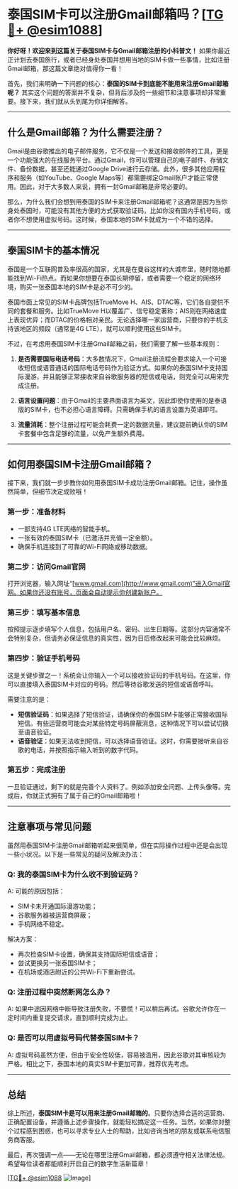 # 泰国SIM卡可以注册Gmail邮箱吗？[[TG💪+ @esim1088](https://t.me/s/esim1088)]

**你好呀！欢迎来到这篇关于泰国SIM卡与Gmail邮箱注册的小科普文！** 如果你最近正计划去泰国旅行，或者已经身处泰国并想用当地的SIM卡做一些事情，比如注册Gmail邮箱，那这篇文章绝对值得你一看！

首先，我们来明确一下问题的核心：**泰国的SIM卡到底能不能用来注册Gmail邮箱呢？** 其实这个问题的答案并不复杂，但背后涉及的一些细节和注意事项却非常重要。接下来，我们就从头到尾为你详细解答。

---

## 什么是Gmail邮箱？为什么需要注册？

Gmail是由谷歌推出的电子邮件服务，它不仅是一个发送和接收邮件的工具，更是一个功能强大的在线服务平台。通过Gmail，你可以管理自己的电子邮件、存储文件、备份数据，甚至还能通过Google Drive进行云存储。此外，很多其他应用程序和服务（如YouTube、Google Maps等）都需要绑定Gmail账户才能正常使用。因此，对于大多数人来说，拥有一封Gmail邮箱是非常必要的。

那么，为什么我们会想到用泰国的SIM卡来注册Gmail邮箱呢？这通常是因为当你身处泰国时，可能没有其他方便的方式获取验证码，比如你没有国内手机号码，或者你不想使用虚拟号码。这时候，泰国本地的SIM卡就成为一个不错的选择。

---

## 泰国SIM卡的基本情况

泰国是一个互联网普及率很高的国家，尤其是在曼谷这样的大城市里，随时随地都能找到Wi-Fi热点。而如果你想要在泰国长期停留，或者需要一个稳定的网络环境，购买一张泰国本地的SIM卡是必不可少的。

泰国市面上常见的SIM卡品牌包括TrueMove H、AIS、DTAC等，它们各自提供不同的套餐和服务。比如TrueMove H以覆盖广、信号稳定著称；AIS则在网络速度上表现优异；而DTAC的价格相对亲民。无论选择哪一家运营商，只要你的手机支持该地区的频段（通常是4G LTE），就可以顺利使用这些SIM卡。

不过，在考虑用泰国SIM卡注册Gmail邮箱之前，我们需要了解一些基本规则：

1. **是否需要国际电话号码**：大多数情况下，Gmail注册流程会要求输入一个可接收短信或语音通话的国际电话号码作为验证方式。如果你的泰国SIM卡支持国际漫游，并且能够正常接收来自谷歌服务器的短信或电话，则完全可以用来完成注册。
   
2. **语言设置问题**：由于Gmail的主要界面语言为英文，因此即使你使用的是泰语版的SIM卡，也不必担心语言障碍。只需确保手机的语言设置为英语即可。

3. **流量消耗**：整个注册过程可能会耗费一定的数据流量，建议提前确认你的SIM卡套餐中包含足够的流量，以免产生额外费用。

---

## 如何用泰国SIM卡注册Gmail邮箱？

接下来，我们就一步步教你如何用泰国SIM卡成功注册Gmail邮箱。记住，操作虽然简单，但细节决定成败哦！

### 第一步：准备材料
- 一部支持4G LTE网络的智能手机。
- 一张有效的泰国SIM卡（已激活并充值一定金额）。
- 确保手机连接到了可靠的Wi-Fi网络或移动数据。

### 第二步：访问Gmail官网
打开浏览器，输入网址“[www.gmail.com](http://www.gmail.com)”进入Gmail官网。如果你还没有账号，页面会自动提示你创建新账户。

### 第三步：填写基本信息
按照提示逐步填写个人信息，包括用户名、密码、出生日期等。这部分内容通常不会特别复杂，但请务必保证信息的真实性，因为日后修改起来可能会比较麻烦。

### 第四步：验证手机号码
这是关键步骤之一！系统会让你输入一个可以接收验证码的手机号码。在这里，你可以直接填入泰国SIM卡对应的号码。然后等待谷歌发送的短信或语音呼叫。

需要注意的是：
- **短信验证码**：如果选择了短信验证，请确保你的泰国SIM卡能够正常接收国际短信。有些运营商可能会对某些特定号码屏蔽消息，这种情况下可以尝试切换至语音验证。
- **语音验证**：如果无法收到短信，可以选择语音验证。这时，你需要接听来自谷歌的电话，并按照指示输入听到的数字代码。

### 第五步：完成注册
一旦验证通过，剩下的就是完善个人资料了。例如添加安全问题、上传头像等。完成后，你就正式拥有了属于自己的Gmail邮箱啦！

---

## 注意事项与常见问题

虽然用泰国SIM卡注册Gmail邮箱听起来很简单，但在实际操作过程中还是会出现一些小状况。以下是一些常见的疑问及解决办法：

### Q: 我的泰国SIM卡为什么收不到验证码？
A: 可能的原因包括：
- SIM卡未开通国际漫游功能；
- 谷歌服务器被运营商屏蔽；
- 手机网络不稳定。

解决方案：
- 再次检查SIM卡设置，确保其支持国际短信或语音；
- 尝试更换另一张泰国SIM卡；
- 在机场或酒店附近的公共Wi-Fi下重新尝试。

### Q: 注册过程中突然断网怎么办？
A: 如果中途因网络中断导致注册失败，不要慌！可以稍后再试。谷歌允许你在一定时间内重复提交请求，直到顺利完成为止。

### Q: 是否可以用虚拟号码代替泰国SIM卡？
A: 虚拟号码虽然方便，但由于安全性较低，容易被滥用，因此谷歌对其审核较为严格。相比之下，泰国本地的真实SIM卡更加可靠，推荐优先考虑。

---

## 总结

综上所述，**泰国SIM卡是可以用来注册Gmail邮箱的**。只要你选择合适的运营商、正确配置设备，并遵循上述步骤操作，就能轻松搞定这一任务。当然，如果你对整个过程感到困惑，也可以寻求专业人士的帮助，比如咨询当地的朋友或联系电信服务商客服。

最后，再次强调一点——无论在哪里注册Gmail邮箱，都必须遵守相关法律法规。希望每位读者都能顺利开启自己的数字生活新篇章！

[[TG💪+ @esim1088](https://t.me/s/esim1088) ![Image](https://i.postimg.cc/4NQfJmqS/Snipaste-2025-05-13-00-14-12.png)]